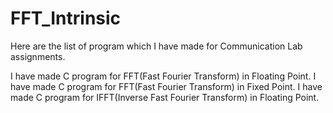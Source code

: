 # FFT_Intrinsic

Here are the list of program which I have made for Communication Lab assignments.

I have made C program for FFT(Fast Fourier Transform) in Floating Point.
I have made C program for FFT(Fast Fourier Transform) in Fixed Point.
I have made C program for IFFT(Inverse Fast Fourier Transform) in Floating Point.
